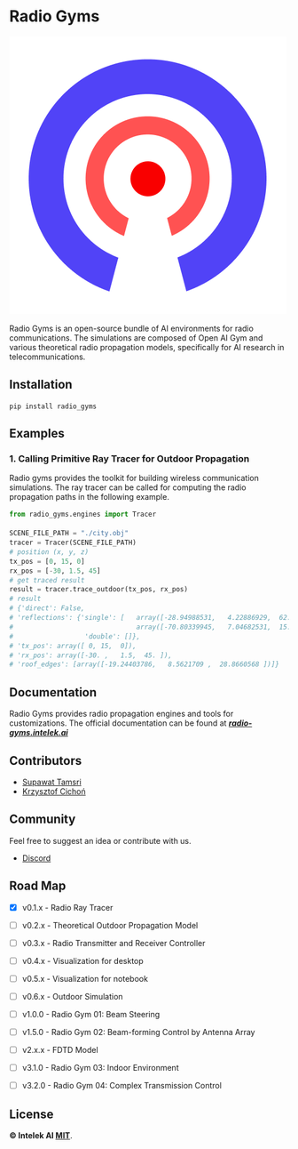 # Radio Gyms

![Radio Gyms](https://github.com/intelek-ai/radio-gyms/blob/master/assets/logo.png)

Radio Gyms is an open-source bundle of AI environments for radio communications. The simulations are composed of Open AI Gym and various theoretical radio propagation models, specifically for AI research in telecommunications. 

## Installation

```commandline
pip install radio_gyms
```

## Examples
### 1. Calling Primitive Ray Tracer for Outdoor Propagation
Radio gyms provides the toolkit for building wireless communication simulations. 
The ray tracer can be called for computing the radio propagation paths in the following example.
```python
from radio_gyms.engines import Tracer

SCENE_FILE_PATH = "./city.obj"
tracer = Tracer(SCENE_FILE_PATH)
# position (x, y, z)
tx_pos = [0, 15, 0]
rx_pos = [-30, 1.5, 45]
# get traced result
result = tracer.trace_outdoor(tx_pos, rx_pos)
# result
# {'direct': False, 
# 'reflections': {'single': [   array([-28.94988531,   4.22886929,  62.39469675]),
#                               array([-70.80339945,   7.04682531,  15.22840999])],
#                  'double': []},
# 'tx_pos': array([ 0, 15,  0]),
# 'rx_pos': array([-30. ,   1.5,  45. ]),
# 'roof_edges': [array([-19.24403786,   8.5621709 ,  28.8660568 ])]}
```

## Documentation
Radio Gyms provides radio propagation engines and tools for customizations.
The official documentation can be found at ***[radio-gyms.intelek.ai](https://radio-gyms.intelek.ai)***

## Contributors
- [Supawat Tamsri](https://github.com/tamsri)
- [Krzysztof Cichoń](https://scholar.google.pl/citations?user=GmzK3-oAAAAJ)

[//]: # (## Citation)

[//]: # (```)

[//]: # (@article{)

[//]: # (	title={Radio Gyms},)

[//]: # (	author={Supawat Tamsri and Krysztof Cichoń},)

[//]: # (	year={2022})

[//]: # (})

[//]: # (```)

## Community
Feel free to suggest an idea or contribute with us.
* [Discord](https://discord.gg/Rp2KhXcpPh)

## Road Map
- [x] v0.1.x - Radio Ray Tracer
- [ ] v0.2.x - Theoretical Outdoor Propagation Model
- [ ] v0.3.x - Radio Transmitter and Receiver Controller
- [ ] v0.4.x - Visualization for desktop
- [ ] v0.5.x - Visualization for notebook
- [ ] v0.6.x - Outdoor Simulation
- [ ] v1.0.0 - Radio Gym 01: Beam Steering
- [ ] v1.5.0 - Radio Gym 02: Beam-forming Control by Antenna Array
- [ ] v2.x.x - FDTD Model
- [ ] v3.1.0 - Radio Gym 03: Indoor Environment
- [ ] v3.2.0 - Radio Gym 04: Complex Transmission Control


## License
**© Intelek AI [MIT](https://github.com/intelek-ai/radio-gyms/blob/master/LICENSE)**.
